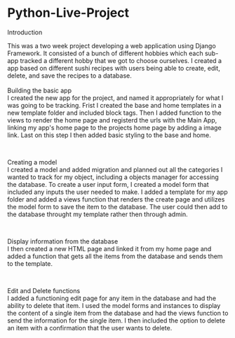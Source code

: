 # Python-Live-Project
 
 Introduction
 
 This was a two week project developing a web application using Django Framework. It consisted of a bunch of different hobbies which each sub-app tracked a different hobby that we got to choose ourselves. I created a app based on different sushi recipes with users being able to create, edit, delete, and save the recipes to a database.
 <br>
 <br>
 Building the basic app
 <br>
 I created the new app for the project, and named it appropriately for what I was going to be tracking.
 Frist I created the base and home templates in a new template folder and included block tags.
Then I added function to the views to render the home page and registerd the urls with the Main App, linking my app's home page to the projects home page by adding a image link. Last on this step I then added basic styling to the base and home.

<br>

Creating a model 
<br>
I created a model and added migration and planned out all the categories I wanted to track for my object, including a objects manager for accessing the database.
 To create a user input form, I created a model form that included any inputs the user needed to make. I added a template for my app folder and added a views function that renders the create page and utilizes the model form to save the item to the database. The user could then add to the database throught my template rather then through admin.
 
 <br>
 
 Display information from the database
 <br>
 I then created a new HTML page and linked it from my home page and added a function that gets all the items from the database and sends them to the template. 

<br>

Edit and Delete functions
<br>
I added a functioning edit page for any item in the database and had the ability to delete that item. I used the model forms and instances to display the content of a single item from the database and had the views function to send the information for the single item. I then included the option to delete an item with a confirmation that the user wants to delete.
